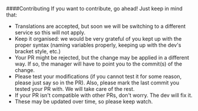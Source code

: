####Contributing
If you want to contribute, go ahead! Just keep in mind that:
* Translations are accepted, but soon we will be switching to a different service so this will not apply.
* Keep it organised: we would be very grateful of you kept up with the proper syntax (naming variables properly, keeping up with the dev's bracket style, etc.)
* Your PR might be rejected, but the change may be applied in a different way. If so, the manager will have to point you to the commit(s) of the change.
* Please test your modifications (if you cannot test it for some reason, please just say so in the PR). Also, please mark the last commit you tested your PR with. We will take care of the rest.
* If your PR isn't compatible with other PRs, don't worry. The dev will fix it.
* These may be updated over time, so please keep watch.
